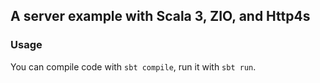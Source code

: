 ## A server example with Scala 3, ZIO, and Http4s

### Usage
You can compile code with `sbt compile`, run it with `sbt run`.
